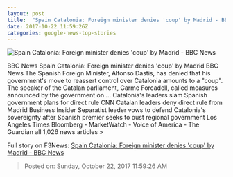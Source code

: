```yaml
---
layout: post
title:  "Spain Catalonia: Foreign minister denies 'coup' by Madrid - BBC News"
date: 2017-10-22 11:59:26Z
categories: google-news-top-stories
---
```


![Spain Catalonia: Foreign minister denies 'coup' by Madrid - BBC News](https://ichef.bbci.co.uk/images/ic/1024x576/p05klykn.jpg)

BBC News Spain Catalonia: Foreign minister denies 'coup' by Madrid BBC News The Spanish Foreign Minister, Alfonso Dastis, has denied that his government's move to reassert control over Catalonia amounts to a "coup". The speaker of the Catalan parliament, Carme Forcadell, called measures announced by the government on ... Catalonia's leaders slam Spanish government plans for direct rule CNN Catalan leaders deny direct rule from Madrid Business Insider Separatist leader vows to defend Catalonia's sovereignty after Spanish premier seeks to oust regional government Los Angeles Times Bloomberg - MarketWatch - Voice of America - The Guardian all 1,026 news articles »


Full story on F3News: [Spain Catalonia: Foreign minister denies 'coup' by Madrid - BBC News](http://www.f3nws.com/n/2zJpkB)

> Posted on: Sunday, October 22, 2017 11:59:26 AM
